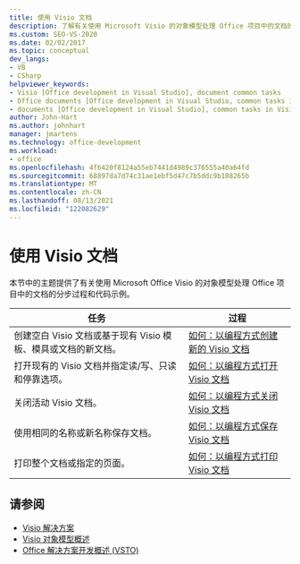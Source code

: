 ```yaml
---
title: 使用 Visio 文档
description: 了解有关使用 Microsoft Visio 的对象模型处理 Office 项目中的文档的分步过程和代码示例。
ms.custom: SEO-VS-2020
ms.date: 02/02/2017
ms.topic: conceptual
dev_langs:
- VB
- CSharp
helpviewer_keywords:
- Visio [Office development in Visual Studio], document common tasks
- Office documents [Office development in Visual Studio, common tasks in Visio
- documents [Office development in Visual Studio], common tasks in Visio
author: John-Hart
ms.author: johnhart
manager: jmartens
ms.technology: office-development
ms.workload:
- office
ms.openlocfilehash: 4f6420f8124a55eb7441d4989c376555a40a64fd
ms.sourcegitcommit: 68897da7d74c31ae1ebf5d47c7b5ddc9b108265b
ms.translationtype: MT
ms.contentlocale: zh-CN
ms.lasthandoff: 08/13/2021
ms.locfileid: "122082629"
---
```

# <a name="work-with-visio-documents"></a>使用 Visio 文档
  本节中的主题提供了有关使用 Microsoft Office Visio 的对象模型处理 Office 项目中的文档的分步过程和代码示例。

|任务|过程|
|----------|---------------|
|创建空白 Visio 文档或基于现有 Visio 模板、模具或文档的新文档。|[如何：以编程方式创建新的 Visio 文档](../vsto/how-to-programmatically-create-new-visio-documents.md)|
|打开现有的 Visio 文档并指定读/写、只读和停靠选项。|[如何：以编程方式打开 Visio 文档](../vsto/how-to-programmatically-open-visio-documents.md)|
|关闭活动 Visio 文档。|[如何：以编程方式关闭 Visio 文档](../vsto/how-to-programmatically-close-visio-documents.md)|
|使用相同的名称或新名称保存文档。|[如何：以编程方式保存 Visio 文档](../vsto/how-to-programmatically-save-visio-documents.md)|
|打印整个文档或指定的页面。|[如何：以编程方式打印 Visio 文档](../vsto/how-to-programmatically-print-visio-documents.md)|

## <a name="see-also"></a>请参阅
- [Visio 解决方案](../vsto/visio-solutions.md)
- [Visio 对象模型概述](../vsto/visio-object-model-overview.md)
- [Office 解决方案开发概述 &#40;VSTO&#41;](../vsto/office-solutions-development-overview-vsto.md)
